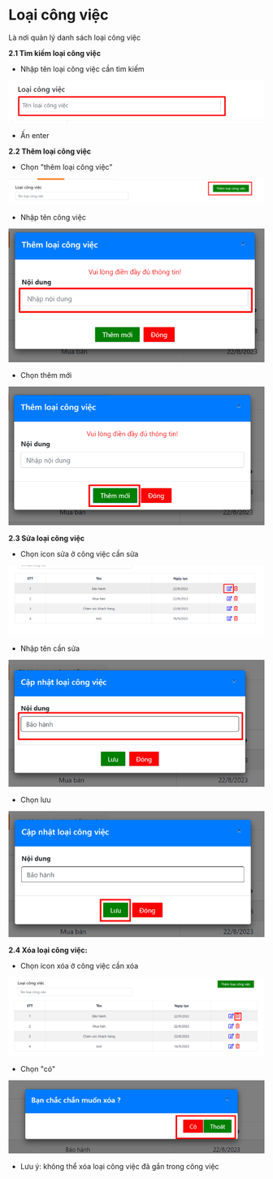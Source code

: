 # Loại công việc

Là nơi quản lý danh sách loại công việc

**2.1 Tìm kiếm loại công việc**

* Nhập tên loại công việc cần tìm kiếm

![](<../../../../../.gitbook/assets/image (456).png>)

* Ấn enter

**2.2 Thêm loại công việc**

* Chọn "thêm loại công việc"

![](<../../../../../.gitbook/assets/image (457).png>)

* Nhập tên công việc

![](<../../../../../.gitbook/assets/image (458).png>)

* Chọn thêm mới

![](<../../../../../.gitbook/assets/image (459).png>)

**2.3 Sửa loại công việc**

* Chọn icon sửa ở công việc cần sửa

![](<../../../../../.gitbook/assets/image (460).png>)

* Nhập tên cần sửa

![](<../../../../../.gitbook/assets/image (461).png>)

* Chọn lưu

![](<../../../../../.gitbook/assets/image (462).png>)

**2.4 Xóa loại công việc:**

* Chọn icon xóa ở công việc cần xóa

![](<../../../../../.gitbook/assets/image (463).png>)

* Chọn "có"

![](<../../../../../.gitbook/assets/image (464).png>)

* Lưu ý: không thể xóa loại công việc đã gắn trong công việc
